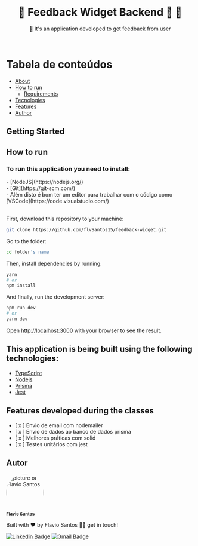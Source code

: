 <!-- <div align="center"><img src="feedback-widget.png" alt="Feedback Widget"/></div> -->

<div id='about'>
  <h1 align="center">
	  🚧  Feedback Widget Backend 🚀  🚧
  </h1>
  <p align="center">🚀 It's an application developed to get feedback from user</p><br/>
</div>

Tabela de conteúdos
=================
<!--ts-->
   * [About](#about)
   * [How to run](#how-to-run)
      * [Requirements](#requirements)
   * [Tecnologies](#technologies)
   * [Features](#features)
   * [Author](#author)
<!--te-->

## Getting Started

<div id='hot-to-run'>
  <h2>How to run</h2>

  <div id='requirements' display='flex' flex-direction='column'>
    <h3>To run this application you need to install:</h3>
    - [NodeJS](https://nodejs.org/)<br/>
    - [Git](https://git-scm.com/)<br/>
    - Além disto é bom ter um editor para trabalhar com o código como [VSCode](https://code.visualstudio.com/)
  </div>
  
  <br/>

  First, download this repository to your machine:

  ```bash
  git clone https://github.com/flvSantos15/feedback-widget.git
  ```
  
  Go to the folder:
  
  ```bash
  cd folder's name
  ```

  Then, install dependencies by running:
  ```bash
  yarn
  # or
  npm install
  ```

  And finally, run the development server:

  ```bash
  npm run dev
  # or
  yarn dev
  ```

  Open [http://localhost:3000](http://localhost:3333) with your browser to see the result.
 </div>

<div id='technologies'>
  <h2>This application is being built using the following technologies:</h2>
  
  - [TypeScript](https://www.typescriptlang.org/)
  - [Nodejs](https://nodejs.org/)
  - [Prisma](https://www.prisma.io/react-server-components)
  - [Jest](https://jestjs.io/pt-BR/)
</div>

<div id='features'>
  <h2>Features developed during the classes</h2>

  - [ x ] Envio de email com nodemailer
  - [ x ] Envio de dados ao banco de dados prisma
  - [ x ] Melhores práticas com solid
  - [ x ] Testes unitários com jest
  
</div>

<div id='author'>
  <h2>Autor</h2>

 <img style="border-radius: 50%;" src="https://avatars.githubusercontent.com/u/48564704?v=4" width="100px;" alt="picture of Flavio Santos"/>
 <br />
 <sub><b>Flavio Santos</b></sub>


Built with ❤️ by Flavio Santos 👋🏽 get in touch!

[![Linkedin Badge](https://img.shields.io/badge/-flvSantos-blue?style=flat-square&logo=Linkedin&logoColor=white&link=https://www.linkedin.com/in/flvSantos15/)](https://www.linkedin.com/in/flvSantos15/) 
[![Gmail Badge](https://img.shields.io/badge/-flvSantos300@gmail.com-c14438?style=flat-square&logo=Gmail&logoColor=white&link=mailto:flvSantos300@gmail.com)](mailto:flvSantos300@gmail.com)
</div>
